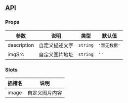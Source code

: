 ## API

### Props

| 参数        | 说明           | 类型     | 默认值       |
| ----------- | -------------- | -------- | ------------ |
| description | 自定义描述文字 | `string` | `'暂无数据'` |
| imgSrc      | 自定义图片地址 | `string` | `''`         |

### Slots

| 插槽名 | 说明           |
| ------ | -------------- |
| image  | 自定义图片内容 |
